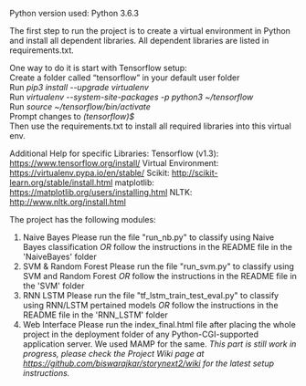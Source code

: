 Python version used: Python 3.6.3

The first step to run the project is to create a virtual environment in Python and install all dependent libraries. 
All dependent libraries are listed in requirements.txt.

One way to do it is start with Tensorflow setup:   
Create a folder called “tensorflow” in your default user folder    
Run *pip3 install --upgrade virtualenv*    
Run *virtualenv --system-site-packages -p python3 ~/tensorflow*  
Run *source ~/tensorflow/bin/activate*    
Prompt changes to *(tensorflow)$*   
Then use the requirements.txt to install all required libraries into this virtual env.    

Additional Help for specific Libraries:
Tensorflow (v1.3): https://www.tensorflow.org/install/
Virtual Environment: https://virtualenv.pypa.io/en/stable/
Scikit: http://scikit-learn.org/stable/install.html
matplotlib: https://matplotlib.org/users/installing.html
NLTK: http://www.nltk.org/install.html


The project has the following modules:
1. Naive Bayes
	Please run the file "run_nb.py" to classify using Naive Bayes classification
        *OR* follow the instructions in the README file in the 'NaiveBayes' folder
2. SVM & Random Forest
	Please run the file "run_svm.py" to classify using SVM and Random Forest
        *OR* follow the instructions in the README file in the 'SVM' folder
3. RNN LSTM
	Please run the file "tf_lstm_train_test_eval.py" to classify using RNN/LSTM pertained models
        *OR* follow the instructions in the README file in the 'RNN_LSTM' folder
4. Web Interface
	Please run the index_final.html file after placing the whole project in the deployment folder of any Python-CGI-supported application server. We used MAMP for the same.
	_*This part is still work in progress, please check the Project Wiki page at https://github.com/biswarajkar/storynext2/wiki for the latest setup instructions.*_
